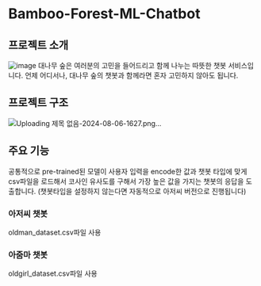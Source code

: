 # Bamboo-Forest-ML-Chatbot

## 프로젝트 소개
![image](https://github.com/user-attachments/assets/1b6dcb0c-4c71-49b2-91e4-b7206756018e)
대나무 숲은 여러분의 고민을 들어드리고 함께 나누는 따뜻한 챗봇 서비스입니다. 언제 어디서나, 대나무 숲의 챗봇과 함께라면 혼자 고민하지 않아도 됩니다.
## 프로젝트 구조
![Uploading 제목 없음-2024-08-06-1627.png…]()
## 주요 기능
공통적으로 pre-trained된 모델이 사용자 입력을 encode한 값과 챗봇 타입에 
맞게 csv파일을 로드해서 코사인 유사도를 구해서 가장 높은 값을 가지는 챗봇의 응답을 도출합니다.
(챗봇타입을 설정하지 않는다면 자동적으로 아저씨 버전으로 진행됩니다)
### 아저씨 챗봇
oldman_dataset.csv파일 사용
### 아줌마 챗봇
oldgirl_dataset.csv파일 사용
